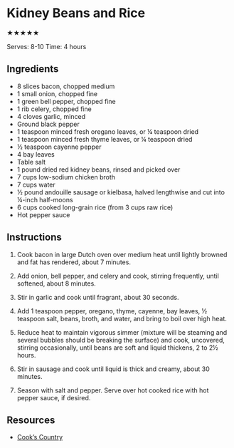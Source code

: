 # Kidney Beans and Rice

★★★★★

Serves: 8-10
Time: 4 hours

## Ingredients

* 8 slices bacon, chopped medium
* 1 small onion, chopped fine
* 1 green bell pepper, chopped fine
* 1 rib celery, chopped fine
* 4 cloves garlic, minced
* Ground black pepper
* 1 teaspoon minced fresh oregano leaves, or ¼ teaspoon dried
* 1 teaspoon minced fresh thyme leaves, or ¼ teaspoon dried
* ½ teaspoon cayenne pepper
* 4 bay leaves
* Table salt
* 1 pound dried red kidney beans, rinsed and picked over
* 7 cups low-sodium chicken broth
* 7 cups water
* ½ pound andouille sausage or kielbasa, halved lengthwise and cut into ¼-inch half-moons
* 6 cups cooked long-grain rice (from 3 cups raw rice)
* Hot pepper sauce

## Instructions

1. Cook bacon in large Dutch oven over medium heat until lightly browned and fat has rendered, about 7 minutes.

2. Add onion, bell pepper, and celery and cook, stirring frequently, until softened, about 8 minutes.

3. Stir in garlic and cook until fragrant, about 30 seconds.

4. Add 1 teaspoon pepper, oregano, thyme, cayenne, bay leaves, ½ teaspoon salt, beans, broth, and water, and bring to boil over high heat.

5. Reduce heat to maintain vigorous simmer (mixture will be steaming and several bubbles should be breaking the surface) and cook, uncovered, stirring occasionally, until beans are soft and liquid thickens, 2 to 2½ hours.

6. Stir in sausage and cook until liquid is thick and creamy, about 30 minutes.

7. Season with salt and pepper. Serve over hot cooked rice with hot pepper sauce, if desired.

## Resources

* [Cook’s Country](https://www.cookscountry.com/recipes/2862-red-beans-and-rice)
